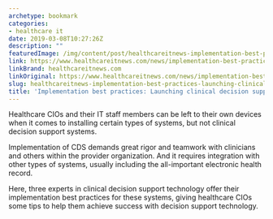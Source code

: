 ```yaml
---
archetype: bookmark
categories:
- healthcare it
date: 2019-03-08T10:27:26Z
description: ""
featuredImage: /img/content/post/healthcareitnews-implementation-best-practices-launching-clinical-decision-support.jpg
link: https://www.healthcareitnews.com/news/implementation-best-practices-launching-clinical-decision-support
linkBrand: healthcareitnews.com
linkOriginal: https://www.healthcareitnews.com/news/implementation-best-practices-launching-clinical-decision-support
slug: healthcareitnews-implementation-best-practices-launching-clinical-decision-support
title: 'Implementation best practices: Launching clinical decision support'
---
```

Healthcare CIOs and their IT staff members can be left to their own devices when it comes to installing certain types of systems, but not clinical decision support systems.

Implementation of CDS demands great rigor and teamwork with clinicians and others within the provider organization. And it requires integration with other types of systems, usually including the all-important electronic health record.

Here, three experts in clinical decision support technology offer their implementation best practices for these systems, giving healthcare CIOs some tips to help them achieve success with decision support technology.

